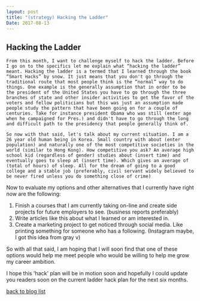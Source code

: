 ```yaml
---
layout: post
title: "(strategy) Hacking the Ladder"
Date: 2017-08-13
---
```


Hacking the Ladder
-------------------

	From this month, I want to challenge myself to hack the ladder. Before I go on to the specifics let me explain what “hacking the ladder” meant. Hacking the ladder is a termed that I learned through the book “Smart Hacks” by snow. It just means that you don't go through the traditional route that most people think is the “normal” way to do things. One example is the generally assumption that in order to be the president of the United States you have to go through the three branches of state and other insider activities to get the favor of the voters and fellow politicians but this was just an assumption made people study the pattern that have been going on for a couple of centuries. Take for instance president Obama who was still (enter age when he campaigned for Pres.) and didn't have to go through the long and difficult path to the presidency that people generally think of.

	So now with that said, let's talk about my current situation. I am a 26 year old human being in Korea. Small country with about (enter population) and naturally one of the most competitive societies in the world (similar to Hong Kong). How competitive you ask? An average high school kid (regardless of gender) studies about (insert time) and eventually goes to sleep at (insert time). Which gives an average of (total of hours) of sleep. All for the dream of going to a good college and a stable job (preferably, civil servant widely believed to be never fired unless you do something close of crime)
	
Now to evaluate my options and other alternatives that I currently have right now are the following:

1. Finish a courses that I am currently taking on-line and create side projects for future employers to see. (business reports preferably)
2. Write articles like this about what I learned or am interested in.
3. Create a marketing project to get noticed through social media. Like printing something for someone who has a following. (Instagram maybe, I got this idea from gray v)

So with all that said, I am hoping that I will soon find that one of these options would help me meet people who would be willing to help me grow my career ambition. 

I hope this 'hack' plan will be in motion soon and hopefully I could update you readers soon on the current ladder hack plan for the next six months.


<a href="https://iksunglee.github.io/blog/"> back to blog list </a>
